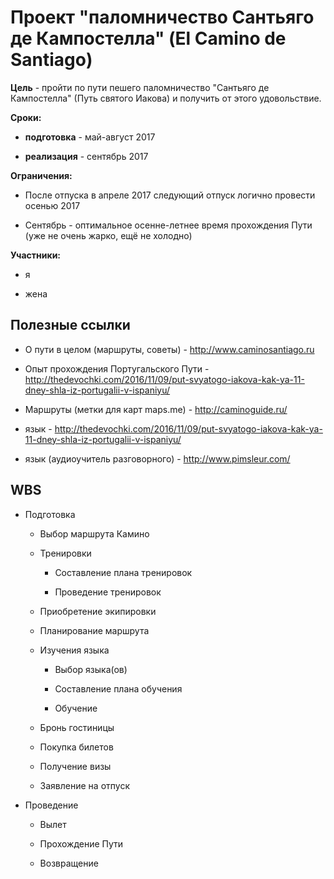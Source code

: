 # Проект "паломничество Сантьяго де Кампостелла" (El Camino de Santiago)

**Цель** - пройти по пути пешего паломничество "Сантьяго де Кампостелла" (Путь святого Иакова) и получить от этого удовольствие.

**Сроки:**

- **подготовка** - май-август 2017

- **реализация** - сентябрь 2017

**Ограничения:**

- После отпуска в апреле 2017 следующий отпуск логично провести осенью 2017

- Сентябрь - оптимальное осенне-летнее время прохождения Пути (уже не очень жарко, ещё не холодно)

**Участники:**

- я

- жена

## Полезные ссылки

- О пути в целом (маршруты, советы) - http://www.caminosantiago.ru

- Опыт прохождения Португальского Пути - http://thedevochki.com/2016/11/09/put-svyatogo-iakova-kak-ya-11-dney-shla-iz-portugalii-v-ispaniyu/

- Маршруты (метки для карт maps.me) - http://caminoguide.ru/

- язык - http://thedevochki.com/2016/11/09/put-svyatogo-iakova-kak-ya-11-dney-shla-iz-portugalii-v-ispaniyu/

- язык (аудиоучитель разговорного) - http://www.pimsleur.com/

## WBS

- Подготовка

   - Выбор маршрута Камино
   
   - Тренировки
   
      - Составление плана тренировок
      
      - Проведение тренировок
   
   - Приобретение экипировки
   
   - Планирование маршрута
   
   - Изучения языка
   
      - Выбор языка(ов)
      
      - Составление плана обучения
      
      - Обучение
   
   - Бронь гостиницы
   
   - Покупка билетов
   
   - Получение визы
   
   - Заявление на отпуск

- Проведение

   - Вылет
   
   - Прохождение Пути
   
   - Возвращение
